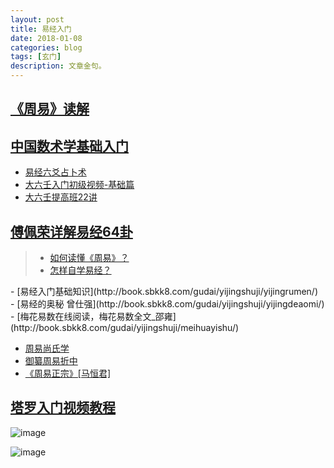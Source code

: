 ```yaml
---
layout: post
title: 易经入门
date: 2018-01-08
categories: blog
tags: [玄门]
description: 文章金句。
---
```


## [《周易》读解](https://www.bilibili.com/video/av8525577/index_11.html#page=1)
## [中国数术学基础入门](https://www.bilibili.com/video/av15187264/)
  
  
- [易经六爻占卜术](https://www.bilibili.com/video/av11213909/)<br>
- [大六壬入门初级视频-基础篇](https://www.bilibili.com/video/av14732315/)<br>
- [大六壬提高班22讲](https://www.bilibili.com/video/av12182721/)


## [傅佩荣详解易经64卦](https://www.bilibili.com/video/av3569370/)

>- [如何读懂《周易》？](https://www.zhihu.com/question/20428195?sort=created)<br>
>- [怎样自学易经？](https://www.zhihu.com/question/19622720)<br>

<p>

<p>
- [易经入门基础知识](http://book.sbkk8.com/gudai/yijingshuji/yijingrumen/)<br>
- [易经的奥秘 曾仕强](http://book.sbkk8.com/gudai/yijingshuji/yijingdeaomi/)<br>
- [梅花易数在线阅读，梅花易数全文_邵雍](http://book.sbkk8.com/gudai/yijingshuji/meihuayishu/)<br>

  
- [周易尚氏学](http://yuedu.163.com/source/5deab14e510b48d588ee7adb214d0984_4)<br>
- [御纂周易折中](http://yuedu.163.com/source/68ef95c46f4d4961a0634f7353f2b545_4)<br>
- [《周易正宗》[马恒君]](https://zhidao.baidu.com/share/19aa889aa5d5ed27824fc484bfa9ff8c.html)<br>



## [塔罗入门视频教程](https://space.bilibili.com/2847721#/channel/detail?cid=6596)


![image](https://github.com/feiyuii/feiyuii.github.io/blob/master/img/crowds/houtianbagua.jpg?raw=true)


![image](https://github.com/feiyuii/feiyuii.github.io/blob/master/img/crowds/12bigua.jpg?raw=true)
